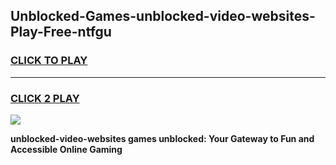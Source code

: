 
## Unblocked-Games-unblocked-video-websites-Play-Free-ntfgu
<h3>
<a href="https://premium76.site?title=unblocked-video-websites&ref=20M">CLICK TO PLAY</a></h3>
<hr>

<h3>
<a href="https://premium76.site?title=unblocked-video-websites&ref=20M">CLICK 2 PLAY</a>
  
</h3>

<a href="https://premium76.site?title=unblocked-video-websites&ref=19M"><img src="https://clearcache.store/games.png"></a>


**unblocked-video-websites games unblocked: Your Gateway to Fun and Accessible Online Gaming**
